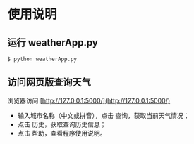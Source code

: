 # 使用说明


## 运行 weatherApp.py

```
$ python weatherApp.py
```

## 访问网页版查询天气

浏览器访问 [http://127.0.0.1:5000/](http://127.0.0.1:5000/)

- 输入城市名称（中文或拼音），点击 查询，获取当前天气情况；
- 点击 历史，获取查询历史信息；
- 点击 帮助，查看程序使用说明。
